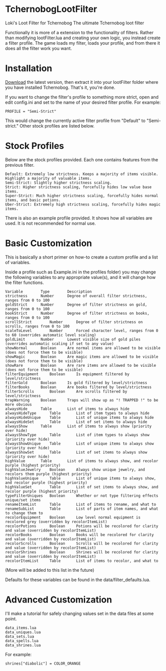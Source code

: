 # TchernobogLootFilter
Loki's Loot Filter for Tchernobog
The ultimate Tchernobog loot filter

Functionally it is more of a extension to the functionality of filters. Rather than modifying lootFilter.lua and creating your own logic, you instead create a filter profile. The game loads my filter, loads your profile, and from there it does all the filter work you want.

# Installation
[Download](https://github.com/lkodinsson/TchernobogLootFilter/archive/main.zip) the latest version, then extract it into your lootFilter folder where you have installed Tchernobog. That's it, you're done.

If you want to change the filter's profile to something more strict, open and edit config.ini and set to the name of your desired filter profile. For example:

```
PROFILE = "Semi-Strict"
```

This would change the currently active filter profile from "Default" to "Semi-strict." Other stock profiles are listed below.

# Stock Profiles
Below are the stock profiles provided. Each one contains features from the previous filter.

```
Default: Extremely low strictness. Keeps a majority of items visible. Highlight a majority of valuable items.
Semi-Strict: Slightly higher strictness scaling.
Strict: Higher strictness scaling, forcefully hides low value base items.
Super-Strict: Much higher strictness scaling, forcefully hides normal items, and basic potions.
Uber-Strict: Extremely high strictness scaling, forcefully hides magic items.
```

There is also an example profile provided. It shows how all variables are used. It is not recommended for normal use.

# Basic Customization
This is basically a short primer on how-to create a custom profile and a list of variables.

Inside a profile		such as Example.ini in the profiles folder) you may change the following variables to any appropriate value(s), and it will change how the filter functions.

```
Variable		Type		Description
strictness		Number		Degree of overall filter strictness, ranges from 0 to 100
goldStrict		Number		Degree of filter strictness on gold, ranges from 0 to 100
bookStrict		Number		Degree of filter strictness on books, ranges from 0 to 100
scrollStrict		Number		Degree of filter strictness on scrolls, ranges from 0 to 100
scaleToLevel		Number		Forced character level, ranges from 0 to 60 (overrides automatic level scaling)
goldLimit		Number		Lowest visible size of gold piles (overrides automatic scaling if set to any value)
showNormal		Boolean		Are normal items are allowed to be visible (does not force them to be visible)
showMagic		Boolean		Are magic items are allowed to be visible (does not force them to be visible)
showRare		Boolean		Are rare items are allowed to be visible (does not force them to be visible)
filterEquipment		Boolean		Is equipment filtered by level/strictness
filterGold		Boolean		Is gold filtered by level/strictness
filterBooks		Boolean		Are books filtered by level/strictness
filterScrolls		Boolean		Are scrolls filtered by level/strictness
trapWarning		Boolean		Traps will show up as "! TRAPPED !" to be more obvious
alwaysHide		Table		List of items to always hide
alwaysHideType		Table		List of item types to always hide
alwaysHideUnique	Table		List of unique items to always hide
alwaysHideSet		Table		List of set items to always hide
alwaysShow		Table		List of items to always show (priority over hide)
alwaysShowType		Table		List of item types to always show (priority over hide)
alwaysShowUnique	Table		List of unique items to always show (priority over hide)
alwaysShowSet		Table		List of set items to always show (priority over hide)
highValue		Table		List of items to always show, and recolor purple (highest priority)
highValueJewelry	Boolean		Always show unique jewelry, and recolors them purple (highest priority)
highValueUnique		Table		List of unique items to always show, and recolor purple (highest priority)
highValueSet		Table		List of set items to always show, and recolor purple (highest priority)
typeFilterUniques	Boolean		Whether or not type filtering effects unique/set items
renameItemList		Table		List of items to rename, and what to
renameSubList		Table		List of parts of item names, and what to change them to
recolorEquipment	Boolean		Low level normal equipment is recolored grey (overridden by recolorItemList)
recolorPotions		Boolean		Potions will be recolored for clarity and value (overridden by recolorItemList)
recolorBooks		Boolean		Books will be recolored for clarity and value (overridden by recolorItemList)
recolorScrolls		Boolean		Scrolls will be recolored for clarity and value (overridden by recolorItemList)
recolorShrines		Boolean		Shrines will be recolored for clarity and value (overridden by recolorItemList)
recolorItemList		Table		List of items to recolor, and what to
```

(More will be added to this list in the future)

Defaults for these variables can be found in the data/filter_defaults.lua.

# Advanced Customization
I'll make a tutorial for safely changing values set in the data files at some point.

```
data_items.lua
data_uniques.lua
data_sets.lua
data_spells.lua
data_shrines.lua
```

For example:

```
shrines["diabolic"] = COLOR_ORANGE
```
